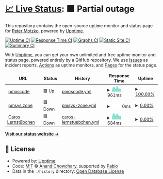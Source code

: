 # [📈 Live Status](https://pmoscode.github.io/upptime): <!--live status--> **🟧 Partial outage**

This repository contains the open-source uptime monitor and status page for [Peter Motzko](pmoscode.de), powered by [Upptime](https://github.com/upptime/upptime).

[![Uptime CI](https://github.com/pmoscode/upptime/workflows/Uptime%20CI/badge.svg)](https://github.com/pmoscode/upptime/actions?query=workflow%3A%22Uptime+CI%22)
[![Response Time CI](https://github.com/pmoscode/upptime/workflows/Response%20Time%20CI/badge.svg)](https://github.com/pmoscode/upptime/actions?query=workflow%3A%22Response+Time+CI%22)
[![Graphs CI](https://github.com/pmoscode/upptime/workflows/Graphs%20CI/badge.svg)](https://github.com/pmoscode/upptime/actions?query=workflow%3A%22Graphs+CI%22)
[![Static Site CI](https://github.com/pmoscode/upptime/workflows/Static%20Site%20CI/badge.svg)](https://github.com/pmoscode/upptime/actions?query=workflow%3A%22Static+Site+CI%22)
[![Summary CI](https://github.com/pmoscode/upptime/workflows/Summary%20CI/badge.svg)](https://github.com/pmoscode/upptime/actions?query=workflow%3A%22Summary+CI%22)

With [Upptime](https://upptime.js.org), you can get your own unlimited and free uptime monitor and status page, powered entirely by a GitHub repository. We use [Issues](https://github.com/pmoscode/upptime/issues) as incident reports, [Actions](https://github.com/pmoscode/upptime/actions) as uptime monitors, and [Pages](https://pmoscode.github.io/upptime) for the status page.

<!--start: status pages-->
<!-- This summary is generated by Upptime (https://github.com/upptime/upptime) -->
<!-- Do not edit this manually, your changes will be overwritten -->
<!-- prettier-ignore -->
| URL | Status | History | Response Time | Uptime |
| --- | ------ | ------- | ------------- | ------ |
| <img alt="" src="https://icons.duckduckgo.com/ip3/pmoscode.de.ico" height="13"> [pmoscode](https://pmoscode.de) | 🟩 Up | [pmoscode.yml](https://github.com/pmoscode/uptime/commits/HEAD/history/pmoscode.yml) | <details><summary><img alt="Response time graph" src="./graphs/pmoscode/response-time-week.png" height="20"> 961ms</summary><br><a href="https://pmoscode.github.io/uptime/history/pmoscode"><img alt="Response time 884" src="https://img.shields.io/endpoint?url=https%3A%2F%2Fraw.githubusercontent.com%2Fpmoscode%2Fuptime%2FHEAD%2Fapi%2Fpmoscode%2Fresponse-time.json"></a><br><a href="https://pmoscode.github.io/uptime/history/pmoscode"><img alt="24-hour response time 689" src="https://img.shields.io/endpoint?url=https%3A%2F%2Fraw.githubusercontent.com%2Fpmoscode%2Fuptime%2FHEAD%2Fapi%2Fpmoscode%2Fresponse-time-day.json"></a><br><a href="https://pmoscode.github.io/uptime/history/pmoscode"><img alt="7-day response time 961" src="https://img.shields.io/endpoint?url=https%3A%2F%2Fraw.githubusercontent.com%2Fpmoscode%2Fuptime%2FHEAD%2Fapi%2Fpmoscode%2Fresponse-time-week.json"></a><br><a href="https://pmoscode.github.io/uptime/history/pmoscode"><img alt="30-day response time 990" src="https://img.shields.io/endpoint?url=https%3A%2F%2Fraw.githubusercontent.com%2Fpmoscode%2Fuptime%2FHEAD%2Fapi%2Fpmoscode%2Fresponse-time-month.json"></a><br><a href="https://pmoscode.github.io/uptime/history/pmoscode"><img alt="1-year response time 884" src="https://img.shields.io/endpoint?url=https%3A%2F%2Fraw.githubusercontent.com%2Fpmoscode%2Fuptime%2FHEAD%2Fapi%2Fpmoscode%2Fresponse-time-year.json"></a></details> | <details><summary><a href="https://pmoscode.github.io/uptime/history/pmoscode">100.00%</a></summary><a href="https://pmoscode.github.io/uptime/history/pmoscode"><img alt="All-time uptime 99.96%" src="https://img.shields.io/endpoint?url=https%3A%2F%2Fraw.githubusercontent.com%2Fpmoscode%2Fuptime%2FHEAD%2Fapi%2Fpmoscode%2Fuptime.json"></a><br><a href="https://pmoscode.github.io/uptime/history/pmoscode"><img alt="24-hour uptime 100.00%" src="https://img.shields.io/endpoint?url=https%3A%2F%2Fraw.githubusercontent.com%2Fpmoscode%2Fuptime%2FHEAD%2Fapi%2Fpmoscode%2Fuptime-day.json"></a><br><a href="https://pmoscode.github.io/uptime/history/pmoscode"><img alt="7-day uptime 100.00%" src="https://img.shields.io/endpoint?url=https%3A%2F%2Fraw.githubusercontent.com%2Fpmoscode%2Fuptime%2FHEAD%2Fapi%2Fpmoscode%2Fuptime-week.json"></a><br><a href="https://pmoscode.github.io/uptime/history/pmoscode"><img alt="30-day uptime 100.00%" src="https://img.shields.io/endpoint?url=https%3A%2F%2Fraw.githubusercontent.com%2Fpmoscode%2Fuptime%2FHEAD%2Fapi%2Fpmoscode%2Fuptime-month.json"></a><br><a href="https://pmoscode.github.io/uptime/history/pmoscode"><img alt="1-year uptime 99.96%" src="https://img.shields.io/endpoint?url=https%3A%2F%2Fraw.githubusercontent.com%2Fpmoscode%2Fuptime%2FHEAD%2Fapi%2Fpmoscode%2Fuptime-year.json"></a></details>
| <img alt="" src="https://icons.duckduckgo.com/ip3/message.pmsys.zone.ico" height="13"> [pmsys.zone](https://message.pmsys.zone) | 🟥 Down | [pmsys-zone.yml](https://github.com/pmoscode/uptime/commits/HEAD/history/pmsys-zone.yml) | <details><summary><img alt="Response time graph" src="./graphs/pmsys-zone/response-time-week.png" height="20"> 0ms</summary><br><a href="https://pmoscode.github.io/uptime/history/pmsys-zone"><img alt="Response time 1128" src="https://img.shields.io/endpoint?url=https%3A%2F%2Fraw.githubusercontent.com%2Fpmoscode%2Fuptime%2FHEAD%2Fapi%2Fpmsys-zone%2Fresponse-time.json"></a><br><a href="https://pmoscode.github.io/uptime/history/pmsys-zone"><img alt="24-hour response time 0" src="https://img.shields.io/endpoint?url=https%3A%2F%2Fraw.githubusercontent.com%2Fpmoscode%2Fuptime%2FHEAD%2Fapi%2Fpmsys-zone%2Fresponse-time-day.json"></a><br><a href="https://pmoscode.github.io/uptime/history/pmsys-zone"><img alt="7-day response time 0" src="https://img.shields.io/endpoint?url=https%3A%2F%2Fraw.githubusercontent.com%2Fpmoscode%2Fuptime%2FHEAD%2Fapi%2Fpmsys-zone%2Fresponse-time-week.json"></a><br><a href="https://pmoscode.github.io/uptime/history/pmsys-zone"><img alt="30-day response time 0" src="https://img.shields.io/endpoint?url=https%3A%2F%2Fraw.githubusercontent.com%2Fpmoscode%2Fuptime%2FHEAD%2Fapi%2Fpmsys-zone%2Fresponse-time-month.json"></a><br><a href="https://pmoscode.github.io/uptime/history/pmsys-zone"><img alt="1-year response time 1128" src="https://img.shields.io/endpoint?url=https%3A%2F%2Fraw.githubusercontent.com%2Fpmoscode%2Fuptime%2FHEAD%2Fapi%2Fpmsys-zone%2Fresponse-time-year.json"></a></details> | <details><summary><a href="https://pmoscode.github.io/uptime/history/pmsys-zone">0.00%</a></summary><a href="https://pmoscode.github.io/uptime/history/pmsys-zone"><img alt="All-time uptime 50.75%" src="https://img.shields.io/endpoint?url=https%3A%2F%2Fraw.githubusercontent.com%2Fpmoscode%2Fuptime%2FHEAD%2Fapi%2Fpmsys-zone%2Fuptime.json"></a><br><a href="https://pmoscode.github.io/uptime/history/pmsys-zone"><img alt="24-hour uptime 0.00%" src="https://img.shields.io/endpoint?url=https%3A%2F%2Fraw.githubusercontent.com%2Fpmoscode%2Fuptime%2FHEAD%2Fapi%2Fpmsys-zone%2Fuptime-day.json"></a><br><a href="https://pmoscode.github.io/uptime/history/pmsys-zone"><img alt="7-day uptime 0.00%" src="https://img.shields.io/endpoint?url=https%3A%2F%2Fraw.githubusercontent.com%2Fpmoscode%2Fuptime%2FHEAD%2Fapi%2Fpmsys-zone%2Fuptime-week.json"></a><br><a href="https://pmoscode.github.io/uptime/history/pmsys-zone"><img alt="30-day uptime 1.38%" src="https://img.shields.io/endpoint?url=https%3A%2F%2Fraw.githubusercontent.com%2Fpmoscode%2Fuptime%2FHEAD%2Fapi%2Fpmsys-zone%2Fuptime-month.json"></a><br><a href="https://pmoscode.github.io/uptime/history/pmsys-zone"><img alt="1-year uptime 50.75%" src="https://img.shields.io/endpoint?url=https%3A%2F%2Fraw.githubusercontent.com%2Fpmoscode%2Fuptime%2FHEAD%2Fapi%2Fpmsys-zone%2Fuptime-year.json"></a></details>
| <img alt="" src="https://icons.duckduckgo.com/ip3/caros-lernstuebchen.eu.ico" height="13"> [Caros Lernstübchen](https://caros-lernstuebchen.eu/) | 🟥 Down | [caros-lernstuebchen.yml](https://github.com/pmoscode/uptime/commits/HEAD/history/caros-lernstuebchen.yml) | <details><summary><img alt="Response time graph" src="./graphs/caros-lernstuebchen/response-time-week.png" height="20"> 684ms</summary><br><a href="https://pmoscode.github.io/uptime/history/caros-lernstuebchen"><img alt="Response time 664" src="https://img.shields.io/endpoint?url=https%3A%2F%2Fraw.githubusercontent.com%2Fpmoscode%2Fuptime%2FHEAD%2Fapi%2Fcaros-lernstuebchen%2Fresponse-time.json"></a><br><a href="https://pmoscode.github.io/uptime/history/caros-lernstuebchen"><img alt="24-hour response time 514" src="https://img.shields.io/endpoint?url=https%3A%2F%2Fraw.githubusercontent.com%2Fpmoscode%2Fuptime%2FHEAD%2Fapi%2Fcaros-lernstuebchen%2Fresponse-time-day.json"></a><br><a href="https://pmoscode.github.io/uptime/history/caros-lernstuebchen"><img alt="7-day response time 684" src="https://img.shields.io/endpoint?url=https%3A%2F%2Fraw.githubusercontent.com%2Fpmoscode%2Fuptime%2FHEAD%2Fapi%2Fcaros-lernstuebchen%2Fresponse-time-week.json"></a><br><a href="https://pmoscode.github.io/uptime/history/caros-lernstuebchen"><img alt="30-day response time 638" src="https://img.shields.io/endpoint?url=https%3A%2F%2Fraw.githubusercontent.com%2Fpmoscode%2Fuptime%2FHEAD%2Fapi%2Fcaros-lernstuebchen%2Fresponse-time-month.json"></a><br><a href="https://pmoscode.github.io/uptime/history/caros-lernstuebchen"><img alt="1-year response time 664" src="https://img.shields.io/endpoint?url=https%3A%2F%2Fraw.githubusercontent.com%2Fpmoscode%2Fuptime%2FHEAD%2Fapi%2Fcaros-lernstuebchen%2Fresponse-time-year.json"></a></details> | <details><summary><a href="https://pmoscode.github.io/uptime/history/caros-lernstuebchen">0.00%</a></summary><a href="https://pmoscode.github.io/uptime/history/caros-lernstuebchen"><img alt="All-time uptime 0.00%" src="https://img.shields.io/endpoint?url=https%3A%2F%2Fraw.githubusercontent.com%2Fpmoscode%2Fuptime%2FHEAD%2Fapi%2Fcaros-lernstuebchen%2Fuptime.json"></a><br><a href="https://pmoscode.github.io/uptime/history/caros-lernstuebchen"><img alt="24-hour uptime 0.00%" src="https://img.shields.io/endpoint?url=https%3A%2F%2Fraw.githubusercontent.com%2Fpmoscode%2Fuptime%2FHEAD%2Fapi%2Fcaros-lernstuebchen%2Fuptime-day.json"></a><br><a href="https://pmoscode.github.io/uptime/history/caros-lernstuebchen"><img alt="7-day uptime 0.00%" src="https://img.shields.io/endpoint?url=https%3A%2F%2Fraw.githubusercontent.com%2Fpmoscode%2Fuptime%2FHEAD%2Fapi%2Fcaros-lernstuebchen%2Fuptime-week.json"></a><br><a href="https://pmoscode.github.io/uptime/history/caros-lernstuebchen"><img alt="30-day uptime 1.38%" src="https://img.shields.io/endpoint?url=https%3A%2F%2Fraw.githubusercontent.com%2Fpmoscode%2Fuptime%2FHEAD%2Fapi%2Fcaros-lernstuebchen%2Fuptime-month.json"></a><br><a href="https://pmoscode.github.io/uptime/history/caros-lernstuebchen"><img alt="1-year uptime 0.00%" src="https://img.shields.io/endpoint?url=https%3A%2F%2Fraw.githubusercontent.com%2Fpmoscode%2Fuptime%2FHEAD%2Fapi%2Fcaros-lernstuebchen%2Fuptime-year.json"></a></details>

<!--end: status pages-->

[**Visit our status website →**](https://pmoscode.github.io/upptime)

## 📄 License

- Powered by: [Upptime](https://github.com/upptime/upptime)
- Code: [MIT](./LICENSE) © [Anand Chowdhary](https://anandchowdhary.com), supported by [Pabio](https://pabio.com)
- Data in the `./history` directory: [Open Database License](https://opendatacommons.org/licenses/odbl/1-0/)
